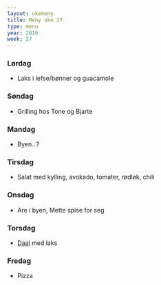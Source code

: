 ```yaml
---
layout: ukemeny
title: Meny uke 27
type: menu
year: 2016
week: 27
---
```


### Lørdag

- Laks i lefse/bønner og guacamole

### Søndag

- Grilling hos Tone og Bjarte

### Mandag

- Byen...?

### Tirsdag

- Salat med kylling, avokado, tomater, rødløk, chili

### Onsdag

- Are i byen, Mette spise for seg

### Torsdag

- [Daal](http://www.godt.no/#!/oppskrift/7475/top-chef-vinnerens-favoritt-indisk-daal) med laks

### Fredag

- Pizza

